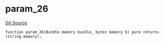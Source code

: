 # param_26
[Git Source](https://github.com/metacontract/mc/blob/main/src/devkit/Flattened.sol)


```solidity
function param_26(Bundle memory bundle, bytes memory b) pure returns (string memory);
```


